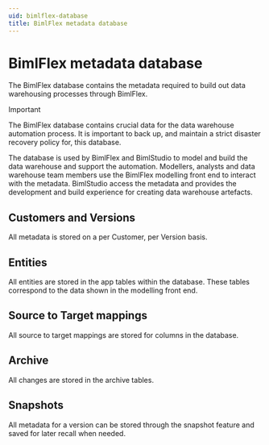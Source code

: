 ```yaml
---
uid: bimlflex-database
title: BimlFlex metadata database
---
```

# BimlFlex metadata database

The BimlFlex database contains the metadata required to build out data warehousing processes through BimlFlex.

> [!IMPORTANT]
> The BimlFlex database contains crucial data for the data warehouse automation process. It is important to back up, and maintain a strict disaster recovery policy for, this database.

The database is used by BimlFlex and BimlStudio to model and build the data warehouse and support the automation. Modellers, analysts and data warehouse team members use the BimlFlex modelling front end to interact with the metadata. BimlStudio access the metadata and provides the development and build experience for creating data warehouse artefacts.

## Customers and Versions

All metadata is stored on a per Customer, per Version basis.

## Entities

All entities are stored in the app tables within the database. These tables correspond to the data shown in the modelling front end.

## Source to Target mappings

All source to target mappings are stored for columns in the database.

## Archive

All changes are stored in the archive tables.

## Snapshots

All metadata for a version can be stored through the snapshot feature and saved for later recall when needed.
